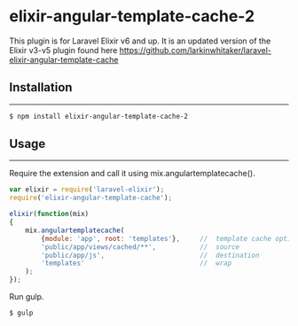 # elixir-angular-template-cache-2

This plugin is for Laravel Elixir v6 and up.
It is an updated version of the Elixir v3-v5 plugin found here https://github.com/larkinwhitaker/laravel-elixir-angular-template-cache

## Installation
----

```sh
$ npm install elixir-angular-template-cache-2
```

## Usage
----

Require the extension and call it using mix.angulartemplatecache(). 

```javascript
var elixir = require('laravel-elixir');
require('elixir-angular-template-cache');

elixir(function(mix)
{
	mix.angulartemplatecache(
   		{module: 'app', root: 'templates'}, 	//	template cache options
   		'public/app/views/cached/**', 			//	source 
   		'public/app/js', 						//	destination
   		'templates'								//	wrap
	);	
});
```

Run gulp.

```sh
$ gulp
```